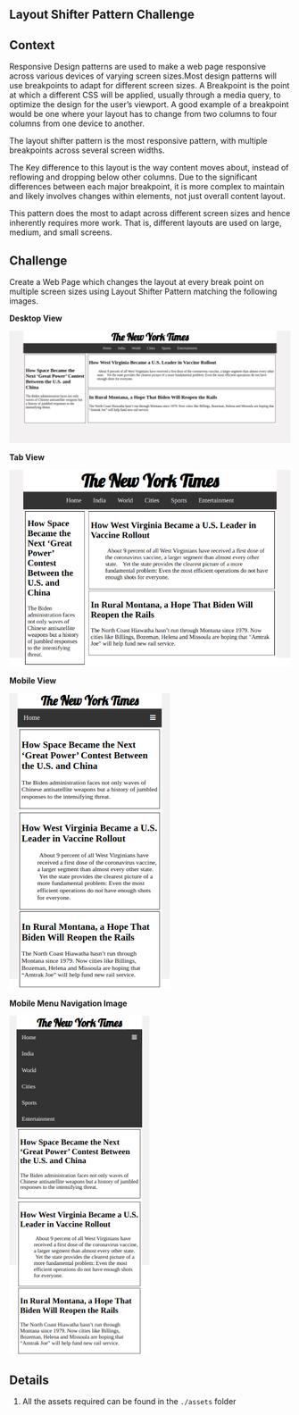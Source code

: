 ## Layout Shifter Pattern Challenge

## Context

Responsive Design patterns are used to make a web page responsive across various devices of varying screen sizes.Most design patterns will use breakpoints to adapt for different screen sizes. A Breakpoint is the point at which a different CSS will be applied, usually through a media query, to optimize the design for the user’s viewport. A good example of a breakpoint would be one where your layout has to change from two columns to four columns from one device to another.

The layout shifter pattern is the most responsive pattern, with multiple breakpoints across several screen widths.

The Key difference to this layout is the way content moves about, instead of reflowing and dropping below other columns. Due to the significant differences between each major breakpoint, it is more complex to maintain and likely involves changes within elements, not just overall content layout.

This pattern does the most to adapt across different screen sizes and hence inherently requires more work. That is, different layouts are used on large, medium, and small screens.

## Challenge

Create a Web Page which changes the layout at every break point on multiple screen sizes using Layout Shifter Pattern matching the following images.

**Desktop View**

![](./Desktop-Image.png)

**Tab View**

![](./Tab-Image.png)

**Mobile View**

![](./Mobile-Image.png)

**Mobile Menu Navigation Image**

![](./Mobile-Image-Nav.png)

## Details
1. All the assets required can be found in the `./assets` folder
